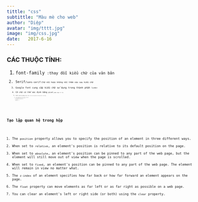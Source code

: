 ```yaml
---
tittle: "css"
subtittle: "Màu mè cho web"
author: "Diệp"
avatar: "img/tttt.jpg"
image: "img/css.jpg"
date:   2017-6-16
---
```


### CÁC THUỘC TÍNH:
<ol>
<li><code>font-family<code> :thay đổi kiểu chữ của văn bản</li>
<li><code>Serif<code>/<code>sans-serif<code>:Chữ nối hoặc không nối thêm vào sau kiểu chữ</li>
<li>Google font cung cấp kiểu chữ sử dụng trong thành phần <code>link></li>
<li>Cỡ chữ có thể xác định bằng <code>pixel<code>,<code>ems<code> hoặc ti lệ.</li>
<li><code>font<code> chữ dự phòng sau <code>font<code> chữ chính dùng đến khi không sẵn có trên máy</li>
<li><code>line-spacing<code>:thay đổi khoảng cách đứng.</li>
<li><code>work-spacing<code>:thay đổi khoảng cách của từ.</li>
<li><code>letter-spacing<code>:thay đổi khoảng cách của chữ</li>
<li><code>Font-weight<code>:độ đậm.</li>
<li><code>Font-style<code>:Kiểu,Ngiêng.</li>
<li>Điều chỉnh chữ thường hoặc hoa với <code>text-transfom<code></li>
<li><code>Text-align<code>:Căn lề</li>
</ol>


### Tạo lập quan hệ trong hộp
<ol>
<li>The <code>position</code> property allows you to specify the position of an element in three different ways.</li>
<li>When set to <code>relative</code>, an element's position is relative to its default position on the page.</li>
<li>When set to <code>absolute</code>, an element's position can be pinned to any part of the web page, but the element will still move out of view when the page is scrolled.</li>
<li>When set to <code>fixed</code>, an element's position can be pinned to any part of the web page. The element will remain in view no matter what.</li>
<li>The <code>z-index</code> of an element specifies how far back or how far forward an element appears on the page.</li>
<li>The <code>float</code> property can move elements as far left or as far right as possible on a web page.</li>
<li>You can clear an element's left or right side (or both) using the <code>clear</code> property.</li>
</ol>

